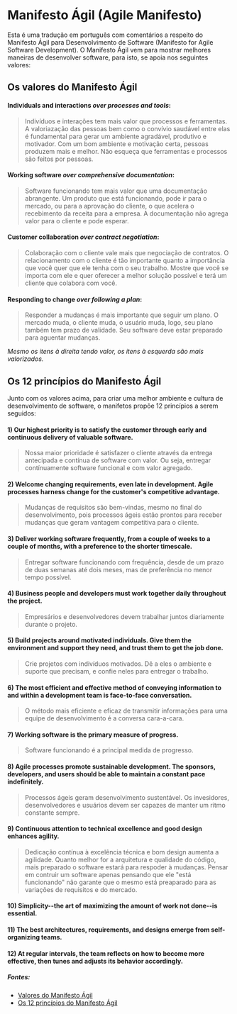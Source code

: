 Manifesto Ágil (Agile Manifesto)
==============

Esta é uma tradução em português com comentários a respeito do Manifesto Ágil para Desenvolvimento de Software (Manifesto for Agile Software Development). O Manifesto Ágil vem para mostrar melhores maneiras de desenvolver software, para isto, se apoia nos seguintes valores:

## Os valores do Manifesto Ágil

#### **Individuals and interactions** *over processes and tools*: 

> Indivíduos e interações tem mais valor que processos e ferramentas. A valoriazação das pessoas bem como o convívio saudável entre elas é fundamental para gerar um ambiente agradável, produtivo e motivador. Com um bom ambiente e motivação certa, pessoas produzem mais e melhor. Não esqueça que ferramentas e processos são feitos por pessoas.

#### **Working software** *over comprehensive documentation*: 

> Software funcionando tem mais valor que uma documentação abrangente. Um produto que está funcionando, pode ir para o mercado, ou para a aprovação do cliente, o que acelera o recebimento da receita para a empresa. A documentação não agrega valor para o cliente e pode esperar.

#### **Customer collaboration** *over contract negotiation*: 

> Colaboração com o cliente vale mais que negociação de contratos. O relacionamento com o cliente é tão importante quanto a importância que você quer que ele tenha com o seu trabalho. Mostre que você se importa com ele e quer oferecer a melhor solução possível e terá um cliente que colabora com você. 

#### **Responding to change** *over following a plan*: 

> Responder a mudanças é mais importante que seguir um plano. O mercado muda, o cliente muda, o usuário muda, logo, seu plano também tem prazo de validade. Seu software deve estar preparado para aguentar mudanças.

*Mesmo os itens à direita tendo valor, os itens à esquerda são mais valorizados.*


## Os 12 princípios do Manifesto Ágil

Junto com os valores acima, para criar uma melhor ambiente e cultura de desenvolvimento de software, o manifetos propõe 12 princípios a serem seguidos:

#### 1) Our highest priority is to satisfy the customer through early and continuous delivery of valuable software.

> Nossa maior prioridade é satisfazer o cliente através da entrega antecipada e contínua de software com valor. Ou seja, entregar contínuamente software funcional e com valor agregado.

#### 2) Welcome changing requirements, even late in development. Agile processes harness change for the customer's competitive advantage.

> Mudanças de requisitos são bem-vindas, mesmo no final do desenvolvimento, pois processos ágeis estão prontos para receber mudanças que geram vantagem competitiva para o cliente.

#### 3) Deliver working software frequently, from a couple of weeks to a couple of months, with a preference to the shorter timescale.

> Entregar software funcionando com frequência, desde de um prazo de duas semanas até dois meses, mas de preferência no menor tempo possível.

#### 4) Business people and developers must work together daily throughout the project.

> Empresários e desenvolvedores devem trabalhar juntos diariamente durante o projeto.

#### 5) Build projects around motivated individuals. Give them the environment and support they need, and trust them to get the job done.

> Crie projetos com indivíduos motivados. Dê a eles o ambiente e suporte que precisam, e confie neles para entregar o trabalho.

#### 6) The most efficient and effective method of conveying information to and within a development team is face-to-face conversation.

> O método mais eficiente e eficaz de transmitir informações para uma equipe de desenvolvimento é a conversa cara-a-cara.

#### 7) Working software is the primary measure of progress.

> Software funcionando é a principal medida de progresso.

#### 8) Agile processes promote sustainable development. The sponsors, developers, and users should be able to maintain a constant pace indefinitely.

> Processos ágeis geram desenvolvimento sustentável. Os invesidores, desenvolvedores e usuários devem ser capazes de manter um ritmo constante sempre.

#### 9) Continuous attention to technical excellence and good design enhances agility.

> Dedicação contínua à excelência técnica e bom design aumenta a agilidade. Quanto melhor for a arquitetura e qualidade do código, mais preparado o software estará para respoder à mudanças. Pensar em contruir um software apenas pensando que ele "está funcionando" não garante que o mesmo está preaparado para as variações de requisitos e do mercado.

#### 10) Simplicity--the art of maximizing the amount of work not done--is essential.

#### 11) The best architectures, requirements, and designs emerge from self-organizing teams.

#### 12) At regular intervals, the team reflects on how to become more effective, then tunes and adjusts its behavior accordingly.

##### Fontes:

* [Valores do Manifesto Ágil](http://agilemanifesto.org/)
* [Os 12 princípios do Manifesto Ágil](http://agilemanifesto.org/principles.html)
